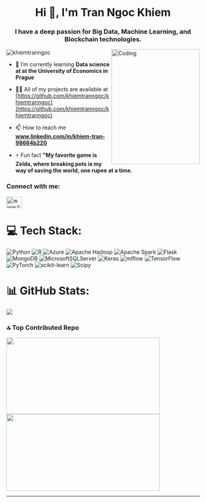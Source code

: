 
<h1 align="center">Hi 👋, I'm Tran Ngoc Khiem</h1>
<h3 align="center">I have a deep passion for Big Data, Machine Learning, and Blockchain technologies.</h3>
<img align="right" alt="Coding" width="230" height = "300" src="https://media.tenor.com/V3GZakZumXIAAAAM/zelda-cucco.gif">

<p align="left"> <img src="https://komarev.com/ghpvc/?username=khiemtranngoc&label=Profile%20views&color=0e75b6&style=flat" alt="khiemtranngoc" /> </p>

- 🌱 I’m currently learning **Data science at at the University of Economics in Prague**

- 👨‍💻 All of my projects are available at [https://github.com/khiemtranngoc/khiemtranngoc](https://github.com/khiemtranngoc/khiemtranngoc)

- 📫 How to reach me **www.linkedin.com/in/khiem-tran-98684b220**

- ⚡ Fun fact **"My favorite game is Zelda, where breaking pots is my way of saving the world, one rupee at a time.**

<h3 align="left">Connect with me:</h3>
<p align="left">
<a href="https://linkedin.com/in/www.linkedin.com/in/khiem-tran-98684b220" target="blank"><img align="center" src="https://raw.githubusercontent.com/rahuldkjain/github-profile-readme-generator/master/src/images/icons/Social/linked-in-alt.svg" alt="www.linkedin.com/in/khiem-tran-98684b220" height="30" width="40" /></a>
</p>

# 💻 Tech Stack:
![Python](https://img.shields.io/badge/python-3670A0?style=for-the-badge&logo=python&logoColor=ffdd54) ![R](https://img.shields.io/badge/r-%23276DC3.svg?style=for-the-badge&logo=r&logoColor=white) ![Azure](https://img.shields.io/badge/azure-%230072C6.svg?style=for-the-badge&logo=microsoftazure&logoColor=white) ![Apache Hadoop](https://img.shields.io/badge/Apache%20Hadoop-66CCFF?style=for-the-badge&logo=apachehadoop&logoColor=black) ![Apache Spark](https://img.shields.io/badge/Apache%20Spark-FDEE21?style=for-the-badge&logo=apachespark&logoColor=black) ![Flask](https://img.shields.io/badge/flask-%23000.svg?style=for-the-badge&logo=flask&logoColor=white) ![MongoDB](https://img.shields.io/badge/MongoDB-%234ea94b.svg?style=for-the-badge&logo=mongodb&logoColor=white) ![MicrosoftSQLServer](https://img.shields.io/badge/Microsoft%20SQL%20Server-CC2927?style=for-the-badge&logo=microsoft%20sql%20server&logoColor=white) ![Keras](https://img.shields.io/badge/Keras-%23D00000.svg?style=for-the-badge&logo=Keras&logoColor=white) ![mlflow](https://img.shields.io/badge/mlflow-%23d9ead3.svg?style=for-the-badge&logo=numpy&logoColor=blue) ![TensorFlow](https://img.shields.io/badge/TensorFlow-%23FF6F00.svg?style=for-the-badge&logo=TensorFlow&logoColor=white) ![PyTorch](https://img.shields.io/badge/PyTorch-%23EE4C2C.svg?style=for-the-badge&logo=PyTorch&logoColor=white) ![scikit-learn](https://img.shields.io/badge/scikit--learn-%23F7931E.svg?style=for-the-badge&logo=scikit-learn&logoColor=white) ![Scipy](https://img.shields.io/badge/SciPy-%230C55A5.svg?style=for-the-badge&logo=scipy&logoColor=%white)
# 📊 GitHub Stats:
![](https://github-readme-stats.vercel.app/api?username=khiemtranngoc&theme=aura&hide_border=false&include_all_commits=false&count_private=false)<br/>

### 🔝 Top Contributed Repo

<a href="https://github.com/khiemtranngoc/Coursera_course_recomendation_system/">
  <!-- Change the `github-readme-stats.anuraghazra1.vercel.app` to `github-readme-stats.vercel.app`  -->
  <img align="center" src="https://github-readme-stats.anuraghazra1.vercel.app/api/pin/?username=khiemtranngoc&repo=Coursera_course_recomendation_system&theme=radical" width="400" height="200"/>
</a>    
<a href="https://github.com/khiemtranngoc/GoalNetAI-Multi-League-Football-Predictions/">
  <!-- Change the `github-readme-stats.anuraghazra1.vercel.app` to `github-readme-stats.vercel.app`  -->
  <img align="center" src="https://github-readme-stats.anuraghazra1.vercel.app/api/pin/?username=khiemtranngoc&repo=GoalNetAI-Multi-League-Football-Predictions&theme=merko" width="400" height="200" />
</a>

---
